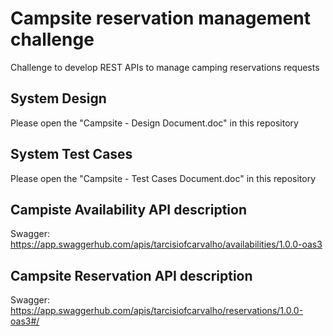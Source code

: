 # Campsite reservation management challenge
Challenge to develop REST APIs to manage camping reservations requests

## System Design
Please open the "Campsite - Design Document.doc"  in this repository

## System Test Cases
Please open the "Campsite - Test Cases Document.doc"  in this repository

## Campiste Availability API description
Swagger: https://app.swaggerhub.com/apis/tarcisiofcarvalho/availabilities/1.0.0-oas3

## Campsite Reservation API description
Swagger: https://app.swaggerhub.com/apis/tarcisiofcarvalho/reservations/1.0.0-oas3#/


